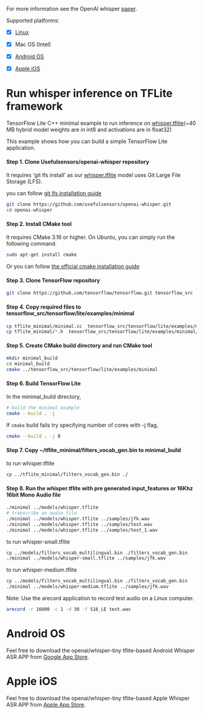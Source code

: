 For more information see the OpenAI whisper [paper](https://cdn.openai.com/papers/whisper.pdf).

Supported platforms:

- [x] [Linux](#run-whisper-inference-on-tflite-framework) 
- [x] Mac OS (Intel)
- [x] [Android OS](#android-os)
- [x] [Apple iOS](#apple-ios) 


# Run whisper inference on TFLite framework
TensorFlow Lite C++ minimal example to run inference on [whisper.tflite](https://github.com/usefulsensors/openai-whisper/blob/main/models/whisper.tflite)(~40 MB hybrid model weights are in int8 and activations are in float32)

This example shows how you can build a simple TensorFlow Lite application.

#### Step 1. Clone Usefulsensors/openai-whisper repository

It requires 'git lfs install' as our [whisper.tflite](https://github.com/usefulsensors/openai-whisper/blob/main/models/whisper.tflite) model uses Git Large File Storage (LFS).

you can follow
[git lfs installation guide](https://git-lfs.github.com/)

```sh
git clone https://github.com/usefulsensors/openai-whisper.git
cd openai-whisper
```
#### Step 2. Install CMake tool

It requires CMake 3.16 or higher. On Ubuntu, you can simply run the following
command.

```sh
sudo apt-get install cmake
```
Or you can follow
[the official cmake installation guide](https://cmake.org/install/)

#### Step 3. Clone TensorFlow repository

```sh
git clone https://github.com/tensorflow/tensorflow.git tensorflow_src
```

#### Step 4. Copy required files to tensorflow_src/tensorflow/lite/examples/minimal

```sh
cp tflite_minimal/minimal.cc  tensorflow_src/tensorflow/lite/examples/minimal/
cp tflite_minimal/*.h  tensorflow_src/tensorflow/lite/examples/minimal/
```

#### Step 5. Create CMake build directory and run CMake tool

```sh
mkdir minimal_build
cd minimal_build
cmake ../tensorflow_src/tensorflow/lite/examples/minimal
```

#### Step 6. Build TensorFlow Lite

In the minimal_build directory,

```sh
# build the minimal example
cmake --build . -j
```

If `cmake` build fails try specifying number of cores with -j flag,
```sh
cmake --build . -j 8
```

#### Step 7. Copy ~/tflite_minimal/filters_vocab_gen.bin to minimal_build

to run whisper.tflite
```sh
cp ../tflite_minimal/filters_vocab_gen.bin ./
```

#### Step 8. Run the whisper.tflite with pre generated input_features or 16Khz 16bit Mono Audio file
```sh
./minimal ../models/whisper.tflite
# transcribe an audio file
./minimal ../models/whisper.tflite ../samples/jfk.wav
./minimal ../models/whisper.tflite ../samples/test.wav
./minimal ../models/whisper.tflite ../samples/test_1.wav
```

to run whisper-small.tflite
```sh
cp ../models/filters_vocab_multilingual.bin ./filters_vocab_gen.bin
./minimal ../models/whisper-small.tflite ../samples/jfk.wav
```

to run whisper-medium.tflite
```sh
cp ../models/filters_vocab_multilingual.bin ./filters_vocab_gen.bin
./minimal ../models/whisper-medium.tflite ../samples/jfk.wav
```

Note: Use the arecord application to record test audio on a Linux computer.
```sh
arecord -r 16000 -c 1 -d 30 -f S16_LE test.wav

```

# Android OS
Feel free to download the openai/whisper-tiny tflite-based Android Whisper ASR APP from [Google App Store](https://play.google.com/store/apps/details?id=com.whisper.android.tflitecpp).

# Apple iOS
Feel free to download the openai/whisper-tiny tflite-based Apple Whisper ASR APP from [Apple App Store](https://apps.apple.com/in/app/whisper-asr/id6444556326).
